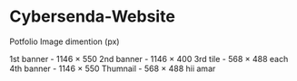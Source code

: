 # Cybersenda-Website


Potfolio Image dimention (px)

1st banner -  1146 × 550
2nd banner -  1146 × 400
3rd tile   -  568 × 488 each
4th banner -  1146 × 550
Thumnail   -  568 × 488
hii amar